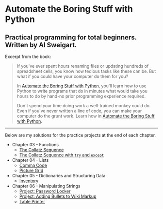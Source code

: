 # Automate the Boring Stuff with Python

## Practical programming for total beginners. Written by Al Sweigart.

Excerpt from the book:

> If you've ever spent hours renaming files or updating hundreds of spreadsheet cells, you know how tedious tasks like these can be. But what if you could have your computer do them for you?
>
> In <a target="_blank" rel="noopener noreferrer" href="https://automatetheboringstuff.com">Automate the Boring Stuff with Python</a>, you'll learn how to use Python to write programs that do in minutes what would take you hours to do by hand-no prior programming experience required.
>
> Don't spend your time doing work a well-trained monkey could do. Even if you've never written a line of code, you can make your computer do the grunt work. Learn how in <a target="_blank" rel="noopener noreferrer" href="https://automatetheboringstuff.com">Automate the Boring Stuff with Python</a>.

---

Below are my solutions for the practice projects at the end of each chapter.

- Chapter 03 - Functions
  - [The Collatz Sequence](./projects/collatz.py)
  - [The Collatz Sequence with `try` and `except`](./projects/collatz-exception.py)
- Chapter 04 - Lists
  - [Comma Code](./projects/comma-code.py)
  - [Picture Grid](./projects/picture-grid.py)
- Chapter 05 - Dictionaries and Structuring Data
  - [Inventory](./projects/inventory.py)
- Chapter 06 - Manipulating Strings
  - [Project: Password Locker](/projects/pw.py)
  - [Project: Adding Bullets to Wiki Markup](bullet-point-adder.py)
  - [Table Printer](./projects/table-printer.py)
